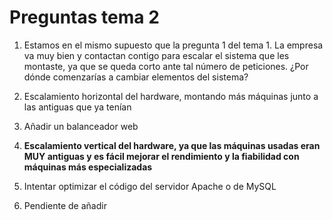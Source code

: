 # Preguntas tema 2

1. Estamos en el mismo supuesto que la pregunta 1 del tema 1. La empresa va muy bien y contactan contigo para escalar
el sistema que les montaste, ya que se queda corto ante tal número de peticiones.
¿Por dónde comenzarías a cambiar elementos del sistema?
  1. Escalamiento horizontal del hardware, montando más máquinas junto a las antiguas que ya tenían
  2. Añadir un balanceador web
  3. **Escalamiento vertical del hardware, ya que las máquinas usadas eran MUY antiguas
  y es fácil mejorar el rendimiento y la fiabilidad con máquinas más especializadas**
  4. Intentar optimizar el código del servidor Apache o de MySQL

2. Pendiente de añadir
